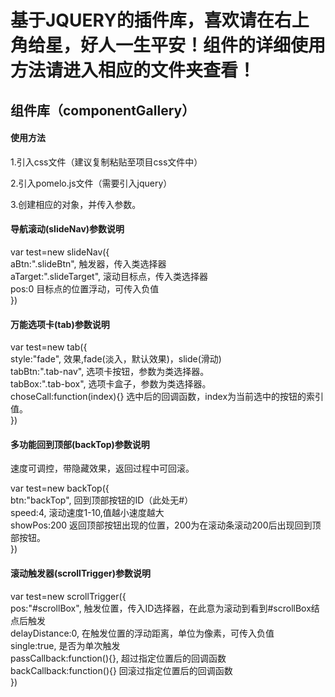 <h1>基于JQUERY的插件库，喜欢请在右上角给星，好人一生平安！组件的详细使用方法请进入相应的文件夹查看！</h2>
<h2>组件库（componentGallery）</h2>
<h4>使用方法</h4>
<div>
	<p>1.引入css文件（建议复制粘贴至项目css文件中）</p>
	<p>2.引入pomelo.js文件（需要引入jquery）</p>
	<p>3.创建相应的对象，并传入参数。</p>
</div>
<h4>导航滚动(slideNav)参数说明</h4>
<p>
			var test=new slideNav({    <br>
			aBtn:".slideBtn",    触发器，传入类选择器<br>
			aTarget:".slideTarget",   滚动目标点，传入类选择器 <br>
			pos:0   目标点的位置浮动，可传入负值<br>
		})<br>
</p>
<h4>万能选项卡(tab)参数说明</h4>
<p>
			var test=new tab({    <br>
			style:"fade",   效果,fade(淡入，默认效果)，slide(滑动)<br>
			tabBtn:".tab-nav",  选项卡按钮，参数为类选择器。<br>
			tabBox:".tab-box",   选项卡盒子，参数为类选择器。<br>
			choseCall:function(index){}  选中后的回调函数，index为当前选中的按钮的索引值。<br>
		})<br>
</p>
<h4>多功能回到顶部(backTop)参数说明</h4>
<p>速度可调控，带隐藏效果，返回过程中可回滚。</p>
<p>
			var test=new backTop({    <br>
			btn:"backTop",    回到顶部按钮的ID（此处无#）<br>
			speed:4,    滚动速度1-10,值越小速度越大<br>
			showPos:200    返回顶部按钮出现的位置，200为在滚动条滚动200后出现回到顶部按钮。<br>
		})<br>
</p>
<h4>滚动触发器(scrollTrigger)参数说明</h4>
<p>
			var test=new scrollTrigger({    <br>
			pos:"#scrollBox",     触发位置，传入ID选择器，在此意为滚动到看到#scrollBox结点后触发<br>
			delayDistance:0,      在触发位置的浮动距离，单位为像素，可传入负值<br>
			single:true,      是否为单次触发<br>
			passCallback:function(){},         超过指定位置后的回调函数<br>
			backCallback:function(){}         回滚过指定位置后的回调函数<br>
		})<br>
</p>


